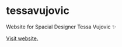 # tessavujovic
Website for Spacial Designer Tessa Vujovic ✨

[Visit website.](https://lukeberetta.github.io/tessavujovic/)
